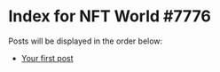 # Index for NFT World #7776
Posts will be displayed in the order below:

- [Your first post](./001-first.md)

